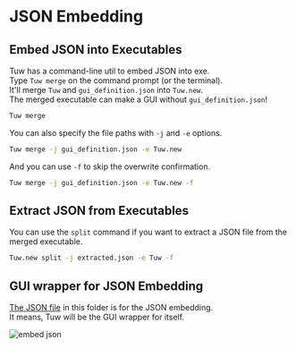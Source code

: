 # JSON Embedding

## Embed JSON into Executables

Tuw has a command-line util to embed JSON into exe.  
Type `Tuw merge` on the command prompt (or the terminal).  
It'll merge `Tuw` and `gui_definition.json` into `Tuw.new`.  
The merged executable can make a GUI without `gui_definition.json`!  

```bash
Tuw merge
```

You can also specify the file paths with `-j` and `-e` options.  

```bash
Tuw merge -j gui_definition.json -e Tuw.new
```

And you can use `-f` to skip the overwrite confirmation.  

```bash
Tuw merge -j gui_definition.json -e Tuw.new -f
```

## Extract JSON from Executables

You can use the `split` command if you want to extract a JSON file from the merged executable.  

```bash
Tuw.new split -j extracted.json -e Tuw -f
```

## GUI wrapper for JSON Embedding

[The JSON file](./gui_definition.json) in this folder is for the JSON embedding.  
It means, Tuw will be the GUI wrapper for itself.  

![embed json](https://github.com/matyalatte/tuw/assets/69258547/d28e9bfd-4905-4697-9523-49af8c294e6b)  
